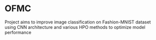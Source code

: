 # OFMC
Project aims to improve image classification on Fashion-MNIST dataset using CNN architecture and various HPO methods to optimize model performance
